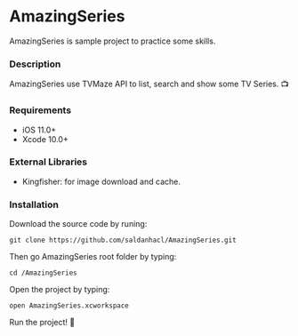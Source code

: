 # AmazingSeries

AmazingSeries is sample project to practice some skills.

### Description

AmazingSeries use TVMaze API to list, search and show some TV Series. 📺
 
### Requirements

- iOS 11.0+
- Xcode 10.0+

### External Libraries
- Kingfisher: for image download and cache.

### Installation

Download the source code by runing:

```shell
git clone https://github.com/saldanhacl/AmazingSeries.git
```
Then go AmazingSeries root folder by typing: 

```shell
cd /AmazingSeries
```
Open the project by typing:

```shell
open AmazingSeries.xcworkspace
```

Run the project! 🎉
